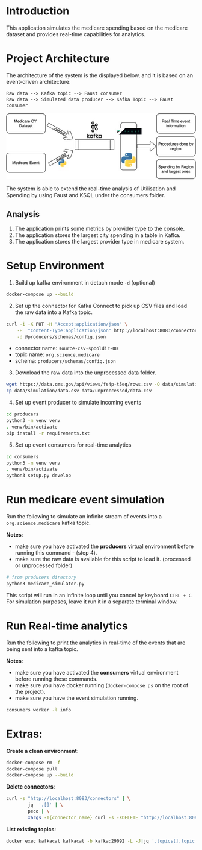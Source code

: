 # Introduction
This application simulates the medicare spending based on the medicare dataset and provides real-time capabilities for analytics.

# Project Architecture
The architecture of the system is the displayed below, and it is based on an event-driven architecture:
```
Raw data --> Kafka topic --> Faust consumer
Raw data --> Simulated data producer --> Kafka Topic --> Faust consumer
```
![Alt text](img/medicare-event-architecture.jpg?raw=true "System Architecture")

The system is able to extend the real-time analysis of Utilisation and Spending
by using Faust and KSQL under the consumers folder. 

## Analysis 
1. The application prints some metrics by provider type to the console.
2. The application stores the largest city spending in a table in Kafka.
3. The application stores the largest provider type in medicare system.


# Setup Environment

1. Build up kafka environment in detach mode `-d` (optional)
```bash
docker-compose up --build
```
2. Set up the connector for Kafka Connect to pick up CSV files and load the raw data into a Kafka topic.
```bash
curl -i -X PUT -H "Accept:application/json" \
    -H  "Content-Type:application/json" http://localhost:8083/connectors/source-csv-spooldir-00/config \
    -d @producers/schemas/config.json
```
- connector name: `source-csv-spooldir-00`
- topic name: `org.science.medicare`
- schema: `producers/schemas/config.json`

3. Download the raw data into the unprocessed data folder.
```bash
wget https://data.cms.gov/api/views/fs4p-t5eq/rows.csv -O data/simulation/data.csv
cp data/simulation/data.csv data/unproccessed/data.csv
```
4. Set up event producer to simulate incoming events
```bash
cd producers
python3 -m venv venv
. venv/bin/activate
pip install -r requirements.txt
```

5. Set up event consumers for real-time analytics
```bash
cd consumers
python3 -m venv venv
. venv/bin/activate
python3 setup.py develop
```

# Run medicare event simulation
Run the following to simulate an infinite stream of events into a `org.science.medicare` kafka topic.

**Notes**:
- make sure you have activated the __producers__ virtual environment before running this command - (step 4).
- make sure the raw data is available for this script to load it. (processed or unprocessed folder)
```bash
# from producers directory
python3 medicare_simulator.py
```
This script will run in an infinite loop until you cancel by keyboard `CTRL + C`.
For simulation purposes, leave it run it in a separate terminal window.

# Run Real-time analytics
Run the following to print the analytics in real-time of the events that are being sent into
a kafka topic.

**Notes**:
- make sure you have activated the __consumers__ virtual environment before running these commands.
- make sure you have docker running (`docker-compose ps` on the root of the project).
- make sure you have the event simulation running.
```bash
consumers worker -l info
```

# Extras:
__Create a clean environment__:
```bash
docker-compose rm -f
docker-compose pull
docker-compose up --build
```

__Delete connectors__:
```bash
curl -s "http://localhost:8083/connectors" | \
        jq  '.[]' | \
        peco | \
        xargs -I{connector_name} curl -s -XDELETE "http://localhost:8083/connectors/"\{connector_name\}
```

__List existing topics__:
```bash
docker exec kafkacat kafkacat -b kafka:29092 -L -J|jq '.topics[].topic'|sort
```